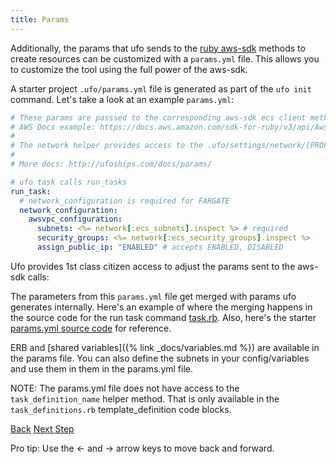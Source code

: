 ```yaml
---
title: Params
---
```


Additionally, the params that ufo sends to the [ruby aws-sdk](https://docs.aws.amazon.com/sdk-for-ruby/v3/api/Aws/ECS/Client.html#run_task-instance_method) methods to create resources can be customized with a `params.yml` file.  This allows you to customize the tool using the full power of the aws-sdk.

A starter project `.ufo/params.yml` file is generated as part of the `ufo init` command. Let's take a look at an example `params.yml`:

```yaml
# These params are passsed to the corresponding aws-sdk ecs client methods.
# AWS Docs example: https://docs.aws.amazon.com/sdk-for-ruby/v3/api/Aws/ECS/Client.html#run_task-instance_method
#
# The network helper provides access to the .ufo/settings/network/[PROFILE].yml
#
# More docs: http://ufoships.com/docs/params/

# ufo task calls run_tasks
run_task:
  # network_configuration is required for FARGATE
  network_configuration:
    awsvpc_configuration:
      subnets: <%= network[:ecs_subnets].inspect %> # required
      security_groups: <%= network[:ecs_security_groups].inspect %>
      assign_public_ip: "ENABLED" # accepts ENABLED, DISABLED
```

Ufo provides 1st class citizen access to adjust the params sent to the aws-sdk calls:

The parameters from this `params.yml` file get merged with params ufo generates internally.  Here's an example of where the merging happens in the source code for the run task command [task.rb](https://github.com/tongueroo/ufo/blob/master/lib/ufo/task.rb).  Also, here's the starter [params.yml source code](https://github.com/tongueroo/ufo/blob/master/lib/template/.ufo/params.yml.tt) for reference.

ERB and [shared variables]({% link _docs/variables.md %}) are available in the params file.  You can also define the subnets in your config/variables and use them in them in the params.yml file.

NOTE: The params.yml file does not have access to the `task_definition_name` helper method. That is only available in the `task_definitions.rb` template_definition code blocks.

<a id="prev" class="btn btn-basic" href="{% link _docs/load-balancer.md %}">Back</a>
<a id="next" class="btn btn-primary" href="{% link _docs/ufo-env.md %}">Next Step</a>
<p class="keyboard-tip">Pro tip: Use the <- and -> arrow keys to move back and forward.</p>

